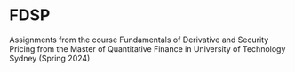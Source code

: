 # FDSP
Assignments from the course Fundamentals of Derivative and Security Pricing from the Master of Quantitative Finance in University of Technology Sydney (Spring 2024)
